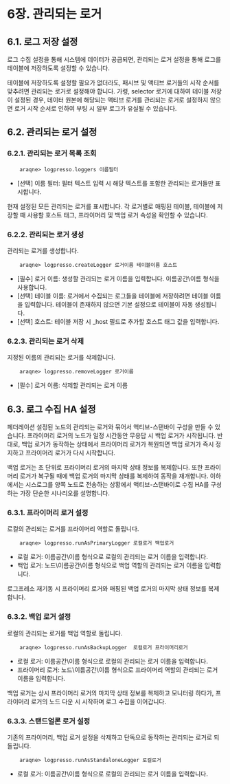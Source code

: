 # 6장. 관리되는 로거
## 6.1. 로그 저장 설정

로그 수집 설정을 통해 시스템에 데이터가 공급되면, 관리되는 로거 설정을 통해 로그를 테이블에 저장하도록 설정할 수 있습니다.

테이블에 저장하도록 설정할 필요가 없더라도, 패시브 및 액티브 로거들의 시작 순서를 맞추려면 관리되는 로거로 설정해야 합니다. 가령, selector 로거에 대하여 테이블 저장이 설정된 경우, 데이터 원본에 해당되는 액티브 로거를 관리되는 로거로 설정하지 않으면 로거 시작 순서로 인하여 부팅 시 일부 로그가 유실될 수 있습니다.

## 6.2. 관리되는 로거 설정

### 6.2.1. 관리되는 로거 목록 조회

~~~
    araqne> logpresso.loggers 이름필터
~~~

* [선택] 이름 필터: 필터 텍스트 입력 시 해당 텍스트를 포함한 관리되는 로거들만 표시합니다.

현재 설정된 모든 관리되는 로거를 표시합니다. 각 로거별로 매핑된 테이블, 테이블에 저장할 때 사용할 호스트 태그, 프라이머리 및 백업 로거 속성을 확인할 수 있습니다.

### 6.2.2. 관리되는 로거 생성

관리되는 로거를 생성합니다.

~~~
	araqne> logpresso.createLogger 로거이름 테이블이름 호스트
~~~

* [필수] 로거 이름: 생성할 관리되는 로거 이름을 입력합니다. 이름공간\\이름 형식을 사용합니다.
* [선택] 테이블 이름: 로거에서 수집되는 로그들을 테이블에 저장하려면 테이블 이름을 입력합니다. 테이블이 존재하지 않으면 기본 설정으로 테이블이 자동 생성됩니다.
* [선택] 호스트: 테이블 저장 시 _host 필드로 추가할 호스트 태그 값을 입력합니다.

### 6.2.3. 관리되는 로거 삭제

지정된 이름의 관리되는 로거를 삭제합니다.

~~~
	araqne> logpresso.removeLogger 로거이름
~~~

* [필수] 로거 이름: 삭제할 관리되는 로거 이름


## 6.3. 로그 수집 HA 설정

페더레이션 설정된 노드의 관리되는 로거와 묶어서 액티브-스탠바이 구성을 만들 수 있습니다. 프라이머리 로거의 노드가 일정 시간동안 무응답 시 백업 로거가 시작됩니다. 반대로, 백업 로거가 동작하는 상태에서 프라이머리 로거가 복원되면 백업 로거가 즉시 정지하고 프라이머리 로거가 다시 시작합니다.

백업 로거는 초 단위로 프라이머리 로거의 마지막 상태 정보를 복제합니다. 또한 프라이머리 로거가 복구될 때에 백업 로거의 마지막 상태를 복제하여 동작을 재개합니다. 이하에서는 시스로그를 양쪽 노드로 전송하는 상황에서 액티브-스탠바이로 수집 HA를 구성하는 가장 단순한 시나리오를 설명합니다.

### 6.3.1. 프라이머리 로거 설정

로컬의 관리되는 로거를 프라이머리 역할로 돌립니다.

~~~
	araqne> logpresso.runAsPrimaryLogger 로컬로거 백업로거
~~~

* 로컬 로거: 이름공간\\이름 형식으로 로컬의 관리되는 로거 이름을 입력합니다.
* 백업 로거: 노드\\이름공간\\이름 형식으로 백업 역할의 관리되는 로거 이름을 입력합니다.

로그프레소 재기동 시 프라이머리 로거와 매핑된 백업 로거의 마지막 상태 정보를 복제합니다.

### 6.3.2. 백업 로거 설정

로컬의 관리되는 로거를 백업 역할로 돌립니다.

~~~
	araqne> logpresso.runAsBackupLogger  로컬로거 프라이머리로거
~~~

* 로컬 로거: 이름공간\\이름 형식으로 로컬의 관리되는 로거 이름을 입력합니다.
* 프라이머리 로거: 노드\\이름공간\\이름 형식으로 프라이머리 역할의 관리되는 로거 이름을 입력합니다.

백업 로거는 상시 프라이머리 로거의 마지막 상태 정보를 복제하고 모니터링 하다가, 프라이머리 로거의 노드 다운 시 시작하며 로그 수집을 이어갑니다.

### 6.3.3. 스탠드얼론 로거 설정

기존의 프라이머리, 백업 로거 설정을 삭제하고 단독으로 동작하는 관리되는 로거로 되돌립니다.

~~~
	araqne> logpresso.runAsStandaloneLogger 로컬로거
~~~

* 로컬 로거: 이름공간\\이름 형식으로 로컬의 관리되는 로거 이름을 입력합니다.

